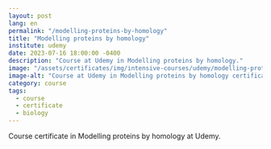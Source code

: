 ```yaml
---
layout: post
lang: en
permalink: "/modelling-proteins-by-homology"
title: "Modelling proteins by homology"
institute: udemy
date: 2023-07-16 18:00:00 -0400
description: "Course at Udemy in Modelling proteins by homology."
image: "/assets/certificates/img/intensive-courses/udemy/modelling-proteins-by-homology.jpg"
image-alt: "Course at Udemy in Modelling proteins by homology certificate."
category: course
tags:
  - course
  - certificate
  - biology
---
```


Course certificate in Modelling proteins by homology at Udemy.
